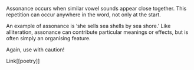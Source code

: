 Assonance occurs when similar vowel sounds appear close together. This repetition can occur anywhere in the word, not only at the start.

An example of assonance is ‘she sells sea shells by sea shore.’ Like alliteration, assonance can contribute particular meanings or effects, but is often simply an organising feature.

Again, use with caution!

Link[[poetry]]